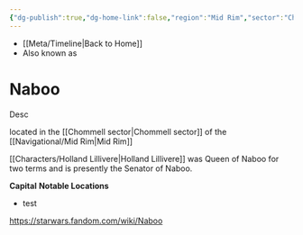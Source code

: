 ```yaml
---
{"dg-publish":true,"dg-home-link":false,"region":"Mid Rim","sector":"Chommell","system":"Naboo","grid":"O-17","aliases":[],"tags":["map","midrim","chommell","planet","unfinished"],"permalink":"/navigational/naboo/","dgHomeLink":false,"dgPassFrontmatter":true}
---
```


- [[Meta/Timeline\|Back to Home]]
- Also known as 

# Naboo
Desc

located in the [[Chommell sector\|Chommell sector]] of the [[Navigational/Mid Rim\|Mid Rim]]

[[Characters/Holland Lillivere\|Holland Lillivere]] was Queen of Naboo for two terms and is presently the Senator of Naboo. 

**Capital**
**Notable Locations**
- test

https://starwars.fandom.com/wiki/Naboo